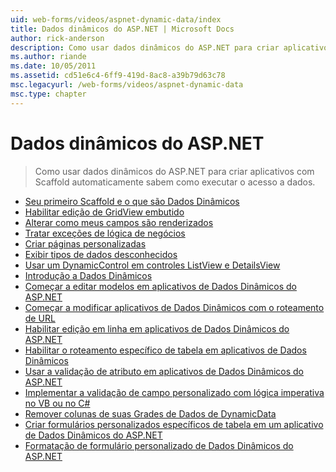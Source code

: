 ```yaml
---
uid: web-forms/videos/aspnet-dynamic-data/index
title: Dados dinâmicos do ASP.NET | Microsoft Docs
author: rick-anderson
description: Como usar dados dinâmicos do ASP.NET para criar aplicativos com Scaffold automaticamente sabem como executar o acesso a dados.
ms.author: riande
ms.date: 10/05/2011
ms.assetid: cd51e6c4-6ff9-419d-8ac8-a39b79d63c78
msc.legacyurl: /web-forms/videos/aspnet-dynamic-data
msc.type: chapter
---
```

<a name="aspnet-dynamic-data"></a>Dados dinâmicos do ASP.NET
====================
> Como usar dados dinâmicos do ASP.NET para criar aplicativos com Scaffold automaticamente sabem como executar o acesso a dados.


- [Seu primeiro Scaffold e o que são Dados Dinâmicos](your-first-scaffold-and-what-is-dynamic-data.md)
- [Habilitar edição de GridView embutido](how-do-i-enable-inline-gridview-editing.md)
- [Alterar como meus campos são renderizados](how-do-i-change-how-my-fields-render.md)
- [Tratar exceções de lógica de negócios](how-do-i-handle-business-logic-exceptions.md)
- [Criar páginas personalizadas](how-do-i-make-custom-pages.md)
- [Exibir tipos de dados desconhecidos](how-do-i-display-unknown-datatypes.md)
- [Usar um DynamicControl em controles ListView e DetailsView](how-do-i-use-a-dynamiccontrol-in-listview-and-detailsview-controls.md)
- [Introdução a Dados Dinâmicos](getting-started-with-dynamic-data.md)
- [Começar a editar modelos em aplicativos de Dados Dinâmicos do ASP.NET](begin-editing-the-templates-in-aspnet-dynamic-data-applications.md)
- [Começar a modificar aplicativos de Dados Dinâmicos com o roteamento de URL](begin-modifying-dynamic-data-applications-with-url-routing.md)
- [Habilitar edição em linha em aplicativos de Dados Dinâmicos do ASP.NET](enable-in-line-editing-in-aspnet-dynamic-data-applications.md)
- [Habilitar o roteamento específico de tabela em aplicativos de Dados Dinâmicos](how-to-enable-table-specific-routing-in-dynamic-data-applications.md)
- [Usar a validação de atributo em aplicativos de Dados Dinâmicos do ASP.NET](how-to-use-attribute-validation-in-aspnet-dynamic-data-applications.md)
- [Implementar a validação de campo personalizado com lógica imperativa no VB ou no C#](how-to-implement-custom-field-validation-with-imperative-logic-in-vb-or-c.md)
- [Remover colunas de suas Grades de Dados de DynamicData](how-to-remove-columns-from-your-dynamicdata-data-grids.md)
- [Criar formulários personalizados específicos de tabela em um aplicativo de Dados Dinâmicos do ASP.NET](how-to-create-table-specific-custom-forms-in-an-aspnet-dynamic-data-application.md)
- [Formatação de formulário personalizado de Dados Dinâmicos do ASP.NET](aspnet-dynamic-data-custom-form-formatting.md)
